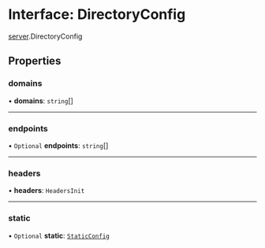 # Interface: DirectoryConfig

[server](../modules/server.md).DirectoryConfig

## Properties

### domains

• **domains**: `string`[]

___

### endpoints

• `Optional` **endpoints**: `string`[]

___

### headers

• **headers**: `HeadersInit`

___

### static

• `Optional` **static**: [`StaticConfig`](server.StaticConfig.md)
